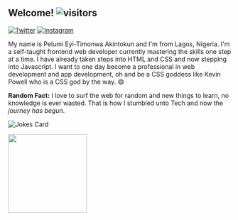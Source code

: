<!--![banner](https://pbs.twimg.com/profile_banners/1328260377013067776/1609423239/600x200)
<!--![Metrics](https://metrics.lecoq.io/timonwa?template=classic&config.timezone=Africa%2FLagos)
[![Timonwa's GitHub stats](https://github-readme-stats.vercel.app/api?username=timonwa)](https://github.com/timonwa/github-readme-stats)
<img height="32" width="32" src="https://cdn.jsdelivr.net/npm/simple-icons@v4/icons/github.svg" />
<img height="32" width="32" src="https://cdn.jsdelivr.net/npm/simple-icons@v4/icons/twitter.svg" />
<img height="32" width="32" src="https://cdn.jsdelivr.net/npm/simple-icons@v4/icons/codepen.svg" />
<img height="32" width="32" src="https://cdn.jsdelivr.net/npm/simple-icons@v4/icons/instagram.svg" />-->
<!--[![Readme Quotes](https://quotes-github-readme.vercel.app/api?type=horizontal)](https://github.com/piyushsuthar/github-readme-quotes)-->

## Welcome!   ![visitors](https://visitor-badge.glitch.me/badge?page_id=timonwa.visitor-badge)

<a href="https://www.twitter.com/timonwa2"><img alt="Twitter" src="https://img.shields.io/badge/@Timonwa2%20-%231DA1F2.svg?&style=for-the-badge&logo=Twitter&logoColor=white"/></a>    <a href="https://www.instagram.com/pels_diary"><img alt="Instagram" src="https://img.shields.io/badge/@pels__diary%20-%23E4405F.svg?&style=for-the-badge&logo=Instagram&logoColor=white"/></a>
  
My name is Pelumi Eyi-Timonwa Akintokun and I'm from Lagos, Nigeria.
I'm a self-taught frontend web developer currently mastering the skills one step at a time.
I have already taken steps into HTML and CSS and now stepping into Javascript.
I want to one day become a professional in web development and app development, oh and be a CSS goddess like Kevin Powell who is a CSS god by the way. 😄

**Random Fact:** I love to surf the web for random and new things to learn, no knowledge is ever wasted. That is how I stumbled unto Tech and now the *journey has begun*.

![Jokes Card](https://readme-jokes.vercel.app/api)

<a href="https://github.com/Timonwa/timonwa">
	<img height="177em" src="https://github-readme-stats.vercel.app/api/top-langs/?username=timonwa&title_color=ffffff&theme=vue-dark&show_icons=true&count_private=true&hide_border=true&layout=compact&langs" />
</a>
